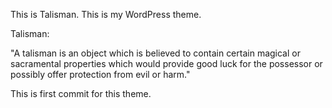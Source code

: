 This is Talisman. This is my WordPress theme.

Talisman: 

"A talisman is an object which is believed to contain certain magical or sacramental properties which would provide good luck for the possessor or possibly offer protection from evil or harm."

This is first commit for this theme.